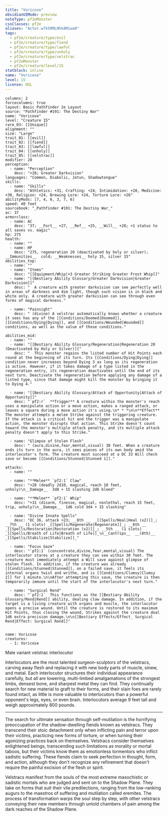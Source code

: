 ```yaml
---
title: "Voricose"
obsidianUIMode: preview
noteType: pf2eMonster
cssClasses: pf2e
aliases: "Actor.w7k5RMLNhk8Miwa0" 
tags:
  - pf2e/creature/type/evil
  - pf2e/creature/type/fiend
  - pf2e/creature/type/lawful
  - pf2e/creature/type/unholy
  - pf2e/creature/type/velstrac
  - pf2eMonster
  - pf2e/creature/level/15
statblock: inline
name: "Voricose"
level: 15
license: OGL
---
```


```statblock
columns: 2
forcecolumns: true
layout: Basic Pathfinder 2e Layout
source: "Pathfinder #191: The Destiny War"
name: "Voricose"
level: "Creature 15"
rare_03: [[Unique]]
alignment: ""
size: "Large"
trait_01: [[evil]]
trait_02: [[fiend]]
trait_03: [[lawful]]
trait_04: [[unholy]]
trait_05: [[velstrac]]
modifier: 28
perception:
  - name: "Perception"
    desc: "+28; Greater Darkvision"
languages: "Common, Diabolic, Jotun, Shadowtongue"
skills:
  - name: "Skills"
    desc: "Athletics: +31, Crafting: +24, Intimidation: +28, Medicine: +30, Religion: +24, Brewing Lore: +24, Torture Lore: +26"
abilityMods: [7, 4, 6, 3, 7, 6]
speed: 40 feet
sourcebook: "_Pathfinder #191: The Destiny War_"
ac: 37
armorclass:
  - name: AC
    desc: "37; __Fort__ +27, __Ref__ +25, __Will__ +28; +1 status to all saves vs. magic"
hp: 275
health:
  - name: ""
  - name: HP
    desc: "275, regeneration 20 (deactivated by holy or silver); __Immunities__  cold; __Weaknesses__ holy 15, silver 15"
abilities_top:
  - name: ""
  - name: "Items"
    desc: "[[Equipment/Whip|+3 Greater Striking Greater Frost Whip]]"
  - name: "[[Bestiary Ability Glossary/Greater Darkvision|Greater Darkvision]]"
    desc: "  A creature with greater darkvision can see perfectly well in areas of darkness and dim light, though such vision is in black and white only. A creature with greater darkvision can see through even forms of magical darkness."

  - name: "Painsight"
    desc: " (divine) A velstrac automatically knows whether a creature it sees has any of the [[Conditions/Doomed|Doomed]], [[Conditions/Dying|Dying]], and [[Conditions/Wounded|Wounded]] conditions, as well as the value of those conditions."

abilities_mid:
  - name: ""
  - name: "[[Bestiary Ability Glossary/Regeneration|Regeneration 20 (Deactivated by Holy or Silver)]]"
    desc: "  This monster regains the listed number of Hit Points each round at the beginning of its turn. Its [[Conditions/Dying|Dying]] condition never increases beyond Dying 3 as long as its regeneration is active. However, if it takes damage of a type listed in the regeneration entry, its regeneration deactivates until the end of its next turn. Deactivate the regeneration before applying any damage of a listed type, since that damage might kill the monster by bringing it to Dying 4."

  - name: "[[Bestiary Ability Glossary/Attack of Opportunity|Attack of Opportunity]]"
    desc: "`pf2:r`  **Trigger** A creature within the monster's reach uses a manipulate action or a move action, makes a ranged attack, or leaves a square during a move action it's using.\n* * *\n\n**Effect** The monster attempts a melee Strike against the triggering creature. If the attack is a critical hit and the trigger was a manipulate action, the monster disrupts that action. This Strike doesn't count toward the monster's multiple attack penalty, and its multiple attack penalty doesn't apply to this Strike."

  - name: "Glimpse of Stolen Flesh"
    desc: " (aura,divine,fear,mental,visual) 30 feet. When a creature ends its turn in the aura, it sees pieces of its own body amid the interlocutor's form. The creature must succeed at a DC 33 Will check save or become [[Conditions/Stunned|Stunned 1]]."

attacks:
  - name: ""

  - name: "**Melee** `pf2:1` Claw"
    desc: "+28 (deadly 2d10, magical, reach 10 feet, unholy)\n__Damage__  3d8 + 15 slashing 2d6 bleed"

  - name: "**Melee** `pf2:1` Whip"
    desc: "+31 (disarm, finesse, magical, nonlethal, reach 15 feet, trip, unholy)\n__Damage__  1d6 cold 3d4 + 15 slashing"

  - name: "Divine Innate Spells"
    desc: "DC 36, attack +23; __8th __  _[[Spells/Heal|Heal (x2)]]_; __7th __ (1 slots) _[[Spells/Regenerate|Regenerate]]_; __6th __  _[[Spells/Restoration|Restoration (x2)]]_; __5th __ (1 slots) _[[Spells/Breath of Life|Breath of Life]]_\n__Cantrips__  __(8th)__ _[[Spells/Stabilize|Stabilize]]_"

  - name: "Focus Gaze"
    desc: "`pf2:1` (concentrate,divine,fear,mental,visual) The interlocutor stares at a creature they can see within 30 feet. The creature must immediately attempt a Will save against glimpse of stolen flesh. In addition, if the creature was already [[Conditions/Stunned|Stunned]], on a failed save, it feels its internal organs twist and writhe, and is [[Conditions/Clumsy|Clumsy 2]] for 1 minute.\n\nAfter attempting this save, the creature is then temporarily immune until the start of the interlocutor's next turn."

  - name: "Surgical Rend"
    desc: "`pf2:1`  This functions as the [[Bestiary Ability Glossary/Rend|Rend]] ability, dealing claw damage. In addition, if the target is a living creature with organs and muscle, the interlocutor opens a precise wound. Until the creature is restored to its maximum Hit Points, thus closing the wound, Strikes against the creature deal 1d6 extra precision damage.\n\n[[Bestiary Effects/Effect_ Surgical Rend|Effect: Surgical Rend]]"
 
```

```encounter-table
name: Voricose
creatures:
  - 1: Voricose
```


Male variant velstrac interlocutor

Interlocutors are the most talented surgeon-sculptors of the velstracs, carving away flesh and replacing it with new body parts of muscle, sinew, and metal. Each interlocutor structures their individual appearance carefully, but all are towering, multi-limbed amalgamations of the strongest limbs, densest bone, and sharpest metal they can find. They continually search for new material to graft to their forms, and their slain foes are rarely found intact, as little is more valuable to interlocutors than a powerful opponent's legs, eyes, or even brain. Interlocutors average 9 feet tall and weigh approximately 800 pounds.

* * *

The search for ultimate sensation through self-mutilation is the horrifying preoccupation of the shadow-dwelling fiends known as velstracs. They transcend their stoic detachment only when inflicting pain and terror upon their victims, practicing new forms of torture, or when turning their agonizing practices back on themselves. Velstracs consider themselves enlightened beings, transcending such limitations as morality or mortal taboos, but their victims know them as emotionless tormentors who inflict sadistic suffering. These fiends claim to seek perfection in thought, form, and action, although they don't recognize any refinement that doesn't require the painful excision of the flesh or spirit.

Velstracs manifest from the souls of the most extreme masochistic or sadistic mortals who are judged and sent on to the Shadow Plane. They take on forms that suit their vile predilections, ranging from the low-ranking augurs to the maestros of suffering and mutilation called eremites. The process of transformation warps the soul step by step, with other velstracs conveying their new members through untold chambers of pain among the dark reaches of the Shadow Plane.
